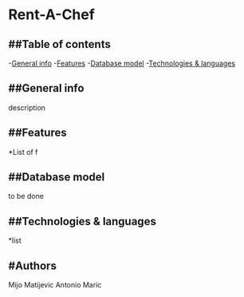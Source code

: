 # Rent-A-Chef

##Table of contents
---
  -[General info](#general-info)
  -[Features](#features)
  -[Database model](#database-model)
  -[Technologies & languages](#technologies-languages)
  
 ##General info
 ---
 <p>description</p>
 
 ##Features
 ---
 *List of f
 
 ##Database model
 ---
 to be done
 
##Technologies & languages
---
*list

#Authors
---
Mijo Matijevic
Antonio Maric

  
